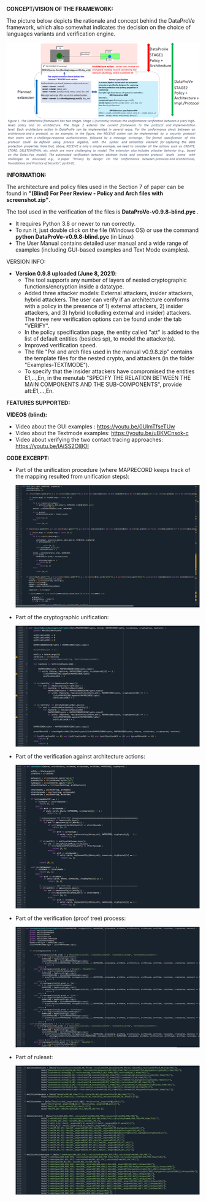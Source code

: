 **CONCEPT/VISION OF THE FRAMEWORK:**

The picture below depicts the rationale and concept behind the DataProVe framework, which also somewhat indicates the decision on the choice of languages variants and verification engine.

![alt text](https://github.com/Dataprove/Dataprovetool/blob/main/DataProVe-framework.png?raw=true)


**INFORMATION:** 

The architecture and policy files used in the Section 7 of paper can be found in <b>"(Blind) For Peer Review - Policy and Arch files with screenshot.zip"</b>.  

The tool used in the verification of the files is <b>DataProVe-v0.9.8-blind.pyc </b>.   
- It requires Python 3.8 or newer to run correctly. 
- To run it, just double click on the file (Windows OS) or use the command <b>python DataProVe-v0.9.8-blind.pyc </b> (in Linux)
- The User Manual contains detailed user manual and a wide range of examples (including GUI-based examples and Text Mode examples).

VERSION INFO: 
- <b>Version 0.9.8 uploaded (June 8, 2021)</b>:
    - The tool supports any number of layers of nested cryptographic functions/encryption inside a datatype.
    - Added three attacker models: External attackers, insider attackers, hybrid attackers. The user can verify if an architecture comforms with a policy in the presence of 1)             external attackers, 2) insider attackers, and 3) hybrid (colluding external and insider) attackers. The three new verification options can be found under the tab "VERIFY".
    - In the policy specification page, the entity called "att" is added to the list of default entities (besides sp), to model the attacker(s).
    - Improved verification speed.
    - The file "Pol and arch files used in the manual v0.9.8.zip" contains the template files for the nested crypto, and attackers (in the folder "Examples-TEXTMODE").
    - To specify that the insider attackers have compromised the entities E1,...,En, in the menutab "SPECIFY THE RELATION BETWEEN THE MAIN COMPONENTS AND THE SUB-COMPONENTS", provide      att:E1,...,En.

**FEATURES SUPPORTED:**

**VIDEOS (blind):** 
- Video about the GUI examples : https://youtu.be/0UlmTfseTUw
- Video about the Textmode examples: https://youtu.be/uBKVCnsok-c
- Video about verifying the two contact tracing approaches: https://youtu.be/IAiSS2Ol8OI

**CODE EXCERPT:**
- Part of the unification procedure (where MAPRECORD keeps track of the mapping resulted from unification steps): 
    
    ![alt text](https://github.com/Dataprove/Dataprovetool/blob/main/Code%20excerpt/Code-part%20of%20unify.png?raw=true)
    
- Part of the cryptographic unification: 

    ![alt text](https://github.com/Dataprove/Dataprovetool/blob/main/Code%20excerpt/Code-Crypto-part.png?raw=true)
    
- Part of the verification against architecture actions: 

     ![alt text](https://github.com/Dataprove/Dataprovetool/blob/main/Code%20excerpt/Code-checkagainstArch.png?raw=true)

- Part of the verification (proof tree) process: 

    ![alt text](https://github.com/Dataprove/Dataprovetool/blob/main/Code%20excerpt/Code-Verif-part.png?raw=true)
   
- Part of ruleset: 

    ![alt text](https://github.com/Dataprove/Dataprovetool/blob/main/Code%20excerpt/Code-ruleset.png?raw=true)

